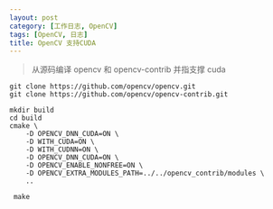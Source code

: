 ```yaml
---
layout: post
category: [工作日志, OpenCV]
tags: [OpenCV, 日志]
title: OpenCV 支持CUDA
---
```


> 从源码编译 opencv 和 opencv-contrib 并指支撑 cuda


```shell
git clone https://github.com/opencv/opencv.git
git clone https://github.com/opencv/opencv-contrib.git
```

```shell
mkdir build
cd build
cmake \
    -D OPENCV_DNN_CUDA=ON \
    -D WITH_CUDA=ON \
    -D WITH_CUDNN=ON \
    -D OPENCV_DNN_CUDA=ON \
    -D OPENCV_ENABLE_NONFREE=ON \
    -D OPENCV_EXTRA_MODULES_PATH=../../opencv_contrib/modules \
    ..
 
 make
```
